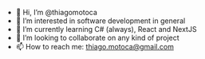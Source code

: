 - 👋 Hi, I’m @thiagomotoca
- 👀 I’m interested in software development in general
- 🌱 I’m currently learning C# (always), React and NextJS
- 💞️ I’m looking to collaborate on any kind of project
- 📫 How to reach me: thiago.motoca@gmail.com

<!---
thiagomotoca/thiagomotoca is a ✨ special ✨ repository because its `README.md` (this file) appears on your GitHub profile.
You can click the Preview link to take a look at your changes.
--->
